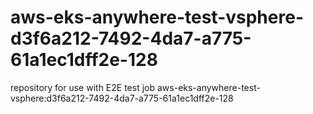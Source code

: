 # aws-eks-anywhere-test-vsphere-d3f6a212-7492-4da7-a775-61a1ec1dff2e-128
repository for use with E2E test job aws-eks-anywhere-test-vsphere:d3f6a212-7492-4da7-a775-61a1ec1dff2e-128

